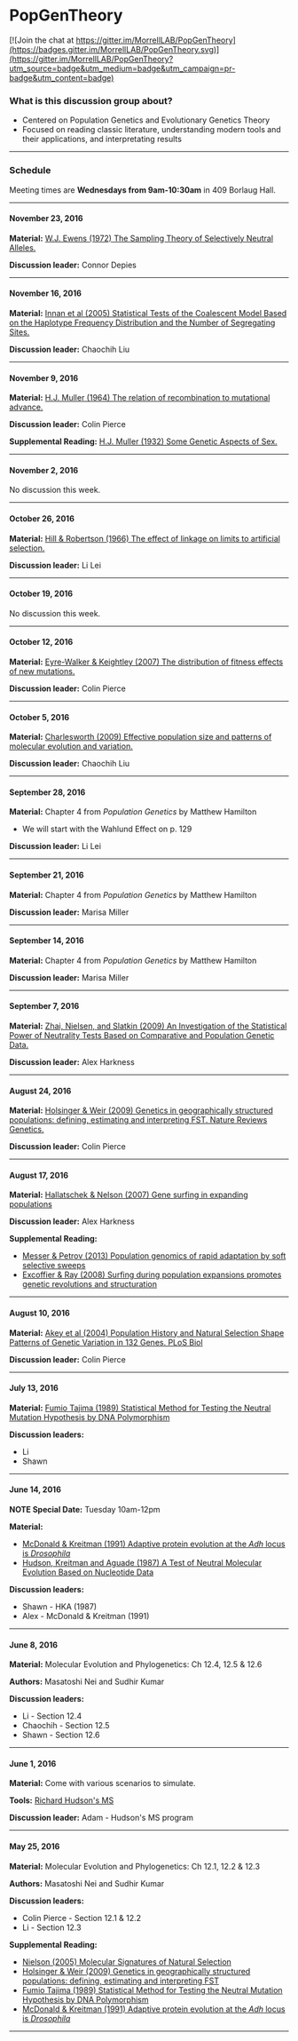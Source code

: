 # PopGenTheory

[![Join the chat at https://gitter.im/MorrellLAB/PopGenTheory](https://badges.gitter.im/MorrellLAB/PopGenTheory.svg)](https://gitter.im/MorrellLAB/PopGenTheory?utm_source=badge&utm_medium=badge&utm_campaign=pr-badge&utm_content=badge)

### What is this discussion group about?
 - Centered on Population Genetics and Evolutionary Genetics Theory
 - Focused on reading classic literature, understanding modern tools and their applications, and interpretating results

---

### Schedule

Meeting times are **Wednesdays from 9am-10:30am** in 409 Borlaug Hall.

---

#### November 23, 2016

**Material:** [W.J. Ewens (1972) The Sampling Theory of Selectively Neutral Alleles.](http://ac.els-cdn.com/0040580972900354/1-s2.0-0040580972900354-main.pdf?_tid=90df4460-a6a2-11e6-912a-00000aab0f6b&acdnat=1478712962_d1a9ac0b12b2066f9773e95e32f2deca)

**Discussion leader:** Connor Depies

---

#### November 16, 2016

**Material:** [Innan et al (2005) Statistical Tests of the Coalescent Model Based on the Haplotype Frequency Distribution and the Number of Segregating Sites.](http://www.sendou.soken.ac.jp/esb/innan/InnanLab/Papers/Innan_etal2005Genetics169-1763.pdf)

**Discussion leader:** Chaochih Liu

---

#### November 9, 2016

**Material:** [H.J. Muller (1964) The relation of recombination to mutational advance.](http://ac.els-cdn.com/0027510764900478/1-s2.0-0027510764900478-main.pdf?_tid=d37a9c06-8b14-11e6-b4a7-00000aab0f6c&acdnat=1475683404_21af3e279e989e02983cd0d4a7c6d4d8)

**Discussion leader:** Colin Pierce

**Supplemental Reading:** [H.J. Muller (1932) Some Genetic Aspects of Sex.](http://www.jstor.org/stable/pdf/2456922.pdf)

---

#### November 2, 2016

No discussion this week.

---

#### October 26, 2016

**Material:** [Hill & Robertson (1966) The effect of linkage on limits to artificial selection.](https://www-cambridge-org.ezp2.lib.umn.edu/core/services/aop-cambridge-core/content/view/5CCFE11C1F8108242ED02AEC8BA5DD50/S0016672300010156a.pdf/the-effect-of-linkage-on-limits-to-artificial-selection.pdf)

**Discussion leader:** Li Lei

---

#### October 19, 2016

No discussion this week.

---

#### October 12, 2016

**Material:** [Eyre-Walker & Keightley (2007) The distribution of fitness effects of new mutations.](http://www.nature.com/nrg/journal/v8/n8/pdf/nrg2146.pdf)

**Discussion leader:** Colin Pierce

---

#### October 5, 2016

**Material:** [Charlesworth (2009) Effective population size and patterns of molecular evolution and variation.](http://www.nature.com/nrg/journal/v10/n3/pdf/nrg2526.pdf)

**Discussion leader:** Chaochih Liu

---

#### September 28, 2016

**Material:** Chapter 4 from *Population Genetics* by Matthew Hamilton
- We will start with the Wahlund Effect on p. 129

**Discussion leader:** Li Lei

---

#### September 21, 2016

**Material:** Chapter 4 from *Population Genetics* by Matthew Hamilton

**Discussion leader:** Marisa Miller

---

#### September 14, 2016

**Material:** Chapter 4 from *Population Genetics* by Matthew Hamilton

**Discussion leader:** Marisa Miller

---

#### September 7, 2016

**Material:** [Zhai, Nielsen, and Slatkin (2009) An Investigation of the Statistical Power of Neutrality Tests Based on Comparative and Population Genetic Data.](http://www.ncbi.nlm.nih.gov/pmc/articles/PMC2727393/pdf/msn231.pdf)

**Discussion leader:** Alex Harkness

---

#### August 24, 2016

**Material:** [Holsinger & Weir (2009) Genetics in geographically structured populations: defining, estimating and interpreting FST. Nature Reviews Genetics.](http://www.nature.com/nrg/journal/v10/n9/pdf/nrg2611.pdf)

**Discussion leader:** Colin Pierce

---

#### August 17, 2016

**Material:** [Hallatschek & Nelson (2007) Gene surfing in expanding populations](http://ac.els-cdn.com/S0040580907000937/1-s2.0-S0040580907000937-main.pdf?_tid=d2211d90-5f30-11e6-9c65-00000aacb361&acdnat=1470857577_1a338e07d3870942e6cc276cc835a76f)

**Discussion leader:** Alex Harkness

**Supplemental Reading:**
- [Messer & Petrov (2013) Population genomics of rapid adaptation by soft selective sweeps](https://petrov.stanford.edu/pdfs/93.pdf)
- [Excoffier & Ray (2008) Surfing during population expansions promotes genetic revolutions and structuration](http://ac.els-cdn.com/S0169534708001675/1-s2.0-S0169534708001675-main.pdf?_tid=c0290174-5f31-11e6-9122-00000aab0f27&acdnat=1470857976_a228ec9b2f85de686c5ad93011ca78b6)

---

#### August 10, 2016

**Material:** [Akey et al (2004) Population History and Natural Selection Shape Patterns of Genetic Variation in 132 Genes. PLoS Biol](http://www.ncbi.nlm.nih.gov/pmc/articles/PMC515367/)

**Discussion leader:** Colin Pierce

---

#### July 13, 2016

**Material:** [Fumio Tajima (1989) Statistical Method for Testing the Neutral Mutation Hypothesis by DNA Polymorphism](https://www.ncbi.nlm.nih.gov/pmc/articles/PMC1203831/pdf/ge1233585.pdf)

**Discussion leaders:**
- Li
- Shawn

---

#### June 14, 2016

**NOTE Special Date:** Tuesday 10am-12pm

**Material:** 
- [McDonald & Kreitman (1991) Adaptive protein evolution at the *Adh* locus is *Drosophila*](http://www.nature.com/nature/journal/v351/n6328/pdf/351652a0.pdf)
- [Hudson, Kreitman and Aguade (1987) A Test of Neutral Molecular Evolution Based on Nucleotide Data](http://www.genetics.org/content/genetics/116/1/153.full.pdf)

**Discussion leaders:**
- Shawn - HKA (1987)
- Alex - McDonald & Kreitman (1991)

---

#### June 8, 2016

**Material:** Molecular Evolution and Phylogenetics: Ch 12.4, 12.5 & 12.6 

**Authors:** Masatoshi Nei and Sudhir Kumar

**Discussion leaders:** 
- Li - Section 12.4
- Chaochih - Section 12.5
- Shawn - Section 12.6

---

#### June 1, 2016

**Material:** Come with various scenarios to simulate.

**Tools:** [Richard Hudson's MS](http://home.uchicago.edu/rhudson1/source/mksamples.html)

**Discussion leader:** Adam - Hudson's MS program

---

#### May 25, 2016

**Material:** Molecular Evolution and Phylogenetics: Ch 12.1, 12.2 & 12.3 

**Authors:** Masatoshi Nei and Sudhir Kumar

**Discussion leaders:** 
- Colin Pierce - Section 12.1 & 12.2
- Li - Section 12.3

**Supplemental Reading:**
- [Nielson (2005) Molecular Signatures of Natural Selection](http://isites.harvard.edu/fs/docs/icb.topic903787.files/Nielsen%202005.pdf)
- [Holsinger & Weir (2009) Genetics in geographically structured populations: defining, estimating and interpreting FST](http://www.nature.com/nrg/journal/v10/n9/pdf/nrg2611.pdf)
- [Fumio Tajima (1989) Statistical Method for Testing the Neutral Mutation Hypothesis by DNA Polymorphism](https://www.ncbi.nlm.nih.gov/pmc/articles/PMC1203831/pdf/ge1233585.pdf)
- [McDonald & Kreitman (1991) Adaptive protein evolution at the *Adh* locus is *Drosophila*](http://www.nature.com/nature/journal/v351/n6328/pdf/351652a0.pdf)

---

